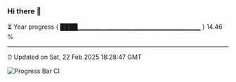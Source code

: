 ### Hi there 👋

⏳ Year progress { ████▁▁▁▁▁▁▁▁▁▁▁▁▁▁▁▁▁▁▁▁▁▁▁▁▁▁ } 14.46 %

---

⏰ Updated on Sat, 22 Feb 2025 18:28:47 GMT

![Progress Bar CI](https://github.com/DhruviPatel157/GitHub-Actions-Demo/workflows/Progress%20Bar%20CI/badge.svg)
